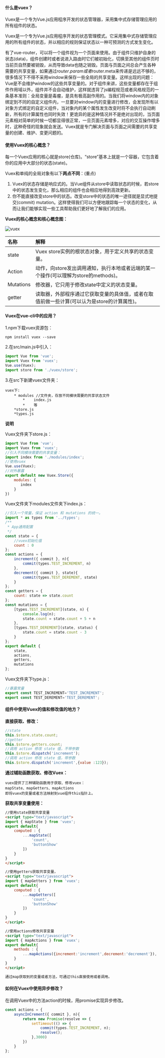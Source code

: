 #### 什么是vuex？
Vuex是一个专为Vue.js应用程序开发的状态管理器，采用集中式存储管理应用的所有组件的状态。


Vuex是一个专为Vue.js应用程序开发的状态管理模式。它采用集中式存储管理应用的所有组件的状态，并以相应的规则保证状态以一种可预测的方式发生变化。


有了vue-router，可以将一个组件视为一个页面来使用。由于组件只维护自身的状态(data)，组件创建时或者说进入路由时它们被初始化，切换至其他的组件页时当前页自然要被销毁，从而导致data也随之销毁。页面与页面之间总会产生各种需要的共享变量，如果通过$router.param或者$router.meta来传递是远远不够的，很多情况下不得不采用window来保存一些全局的共享变量。这样出现的问题：Vue是不会维护window的这些共享变量的。对于组件来讲，这些变量都存在于组件作用域以外，组件并不会自动维护，这样就违背了js编程规范或者风格规范的一条基本准则：全局变量是毒瘤，是具有极高副作用的。当我们将window内的对象绑定到不同的自定义组件内，一旦要对window内的变量进行修改，会发现所有以对象方式绑定的自定义组件，当对象内的某个属性发生改变时将不会执行自动刷新，所有的计算属性也同时失效！更诡异的是这种情况并不是绝对出现的，当页面元素相对简单的时候一切都显得很正常，一旦页面元素增多，对应的交互操作增多时，这种奇怪的现象就会发送。Vuex就是专门解决页面与页面之间需要的共享变量的创建、维护、变更问题的。


#### 使用Vuex的核心概念？
每一个Vuex应用的核心就是store(仓库)。“store”基本上就是一个容器，它包含着你的应用中大部分的状态(state)。


Vuex和单纯的全局对象有以下**两点不同**：(重点)<br>
1. Vuex的状态存储是响应式的。当Vue组件从store中读取状态的时候，若store中的状态发生变化，那么相应的组件也会相应地得到高效更新。<br>
2. 你不能直接改变store中的状态。改变store中的状态的唯一途径就是显式地提交(commit) mutation。这样使得我们可以方便地跟踪每一个状态的变化，从而让我们能够实现一些工具帮助我们更好地了解我们的应用。


**Vuex的核心概念和核心概念图：**


![vuex](/images/Web/vuex.png)


| 名称 | 解释 | 
| :----- | :----- | 
|state|Vuex store实例的根状态对象，用于定义共享的状态变量。|
|Action|动作，向store发出调用通知，执行本地或者远端的某一个操作(可以理解为store的methods)。|
|Mutations|修改器，它只用于修改state中定义的状态变量。|
|getter|读取器，外部程序通过它获取变量的具体值，或者在取值前做一些计算(可以认为是store的计算属性)。|


#### Vuex在vue-cli中的应用？
1.npm下载vuex资源包：


```html
npm install vuex --save
```


2.在src/main.js中引入：


```javascript
import Vue from 'vue';
import Vuex from 'vuex';
Vue.use(Vuex);
import store from './vuex/store';
```


3.在src下新建vuex文件夹：


```
vuex下:
	* modules //文件夹，存放不同模块需要的共享状态文件
		*	 index.js
		*	 等
	*store.js
    *types.js
```


**说明**


Vuex文件夹下store.js：


```javascript
import Vue from 'vue';
import Vuex from 'vuex';
//引入不同模块需要的共享变量：
import index from './modules/index';
//使用vuex
Vue.use(Vuex);
//对外暴露
export default new Vuex.Store({
    modules: {
       index
    }
})
```


Vuex文件夹下modules文件夹下index.js：


```javascript
//引入一个常量，保证 action 和 mutations 的统一。
import * as types from '../types';
/**
 * App通用配置
 */
const state = {
	//vuex初始化值
    count : 0
};
const actions = {
    increment({ commit }, n){
        commit(types.TEST_INCREMENT, n)
    },
    decrement({ commit }, state){
        commit(types.TEST_DEREMENT, state)
    }
};
const getters = {
    count: state => state.count
};
const mutations = {
    [types.TEST_INCREMENT](state, n) {
        console.log(n);
        state.count = state.count + 5 + n
    },
    [types.TEST_DEREMENT](state, status) {
        state.count = state.count - 3
    }
};
export default {
    state,
    actions,
    getters,
    mutations
};
```


Vuex文件夹下type.js：


```javascript
//暴露常量
export const TEST_INCREMENT='TEST_INCREMENT';
export const TEST_DEREMENT='TEST_DEREMENT';
```


#### 组件中使用Vuex的值和修改值的地方？
**直接获取、修改：**


```javascript
//state
this.$store.state.count;
//getter
this.$store.getters.count;
//调用 action 修改 state 值，不带参数
this.$store.dispatch('increment');
//调用 action 修改 state 值，带参数
this.$store.dispatch('increment',{value :123});
```


**通过辅助函数获取、修改Vuex：**


```
vuex提供了三种辅助函数用于获取、修改vuex：
mapState、mapGetters、mapActions
即将vuex的变量或者方法映射到vue组件this指针上。
```


**获取共享变量使用：**


```html
//使用state获取共享变量
<script type="text/javascript">
import { mapState } from 'vuex';
export default{
    computed : {
        ...mapState([
            'count',
            'buttonShow'
        ])
    }
}
</script>
```


```html
//使用getters获取共享变量，
<script type="text/javascript">
import { mapGetters } from 'vuex';
export default{
    computed : {
        ...mapGetters([
            'count',
            'buttonShow'
        ])
    }
}
</script>
```


```html
//使用actions修改共享变量
<script type="text/javascript">
import { mapActions } from 'vuex';
export default{
    methods : {
    	...mapActions({increment:'increment',decrement:'decrement'}),
    }
}
</script>
```


```html
通过map获取到的变量或者方法，可通过this直接使用或者调用。
```


#### 如何在Vuex中使用异步修改？
在调用Vuex中的方法action的时候，用promise实现异步修改。


```javascript
const actions = {
    asyncInCrement({ commit }, n){
        return new Promise(resolve => {
            setTimeout(() => {
                commit(types.TEST_INCREMENT, n);
                resolve();
            },3000)
        })
    }
};
```